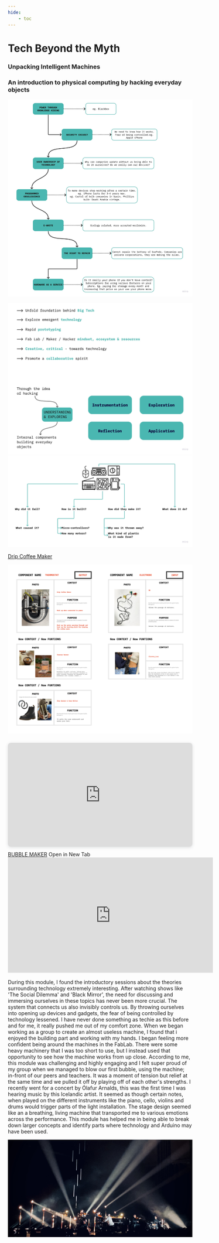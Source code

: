 ```yaml
---
hide:
    - toc
---
```


# **Tech Beyond the Myth**


<h3>Unpacking Intelligent Machines</h3>
<h3>An introduction to physical computing by hacking everyday objects</h3>

![](../images/techmyth.jpg)

![](../images/Tech01.jpg)
![](../images/Tech02.jpg)

<a class="button" href="https://hackmd.io/xQ9hjQftSiaee3XNQ7NcrQ?view">Drip Coffee Maker</a>

![](../images/Input_output.jpg)

<div style="position: relative; width: 100%; height: 0; padding-top: 56.2500%;
 padding-bottom: 0; box-shadow: 0 2px 8px 0 rgba(63,69,81,0.16); margin-top: 1.6em; margin-bottom: 0.9em; overflow: hidden;
 border-radius: 8px; will-change: transform;">
  <iframe loading="lazy" style="position: absolute; width: 100%; height: 100%; top: 0; left: 0; border: none; padding: 0;margin: 0;"
    src="https:&#x2F;&#x2F;www.canva.com&#x2F;design&#x2F;DAFSOM00dx4&#x2F;view?embed" allowfullscreen="allowfullscreen" allow="fullscreen">
  </iframe>
</div>
<a href="https:&#x2F;&#x2F;www.canva.com&#x2F;design&#x2F;DAFSOM00dx4&#x2F;view?utm_content=DAFSOM00dx4&amp;utm_campaign=designshare&amp;utm_medium=embeds&amp;utm_source=link" target="_blank" rel="noopener">BUBBLE MAKER</a> Open in New Tab


<iframe width="560" height="315" src="https://www.youtube.com/embed/yP4Ky6ruQYY" title="YouTube video player" frameborder="0" allow="accelerometer; autoplay; clipboard-write; encrypted-media; gyroscope; picture-in-picture" allowfullscreen></iframe>

During this module, I found the introductory sessions about the theories surrounding technology extremely interesting. After watching shows like 'The Social Dilemma' and 'Black Mirror', the need for discussing and immersing ourselves in these topics has never been more crucial. The system that connects us also invisibly controls us. By throwing ourselves into opening up devices and gadgets, the fear of being controlled by technology lessened. I have never done something as techie as this before and for me, it really pushed me out of my comfort zone. When we began working as a group to create an almost useless machine, I found that i enjoyed the building part and working with my hands. I began feeling more confident being around the machines in the FabLab. There were some heavy machinery that I was too short to use, but I instead used that opportunity to see how the machine works from up close. According to me, this module was challenging and highly engaging and I felt super proud of my group when we managed to blow our first bubble, using the machine; in-front of our peers and teachers. It was a moment of tension but relief at the same time and we pulled it off by playing off of each other's strengths. I recently went for a concert  by Ólafur Arnalds, this was the first time I was hearing music by this Icelandic artist. It seemed as though certain notes, when played on the different instruments like the piano, cello, violins and drums would trigger parts of the light installation. The stage design seemed like an a breathing, living machine that transported me to various emotions across the performance. This module has helped me in being able to break down larger concepts and identify parts where technology and Arduino may have been used.

![](../images/olafur.jpeg)
